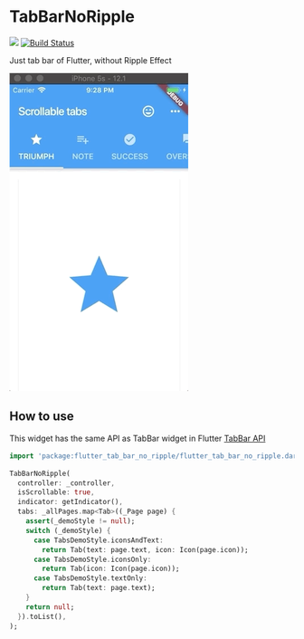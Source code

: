 # TabBarNoRipple
[![](https://img.shields.io/pub/v/flutter_tab_bar_no_ripple.svg)](https://pub.dartlang.org/packages/flutter_tab_bar_no_ripple) [![Build Status](https://travis-ci.org/datvo0110/flutter_tab_bar_no_ripple.svg?branch=master)](https://travis-ci.org/datvo0110/flutter_tab_bar_no_ripple)

Just tab bar of Flutter, without Ripple Effect

![](demo.gif)


## How to use
This widget has the same API as TabBar widget in Flutter
[TabBar API](https://docs.flutter.io/flutter/material/TabBar-class.html)

```dart
import 'package:flutter_tab_bar_no_ripple/flutter_tab_bar_no_ripple.dart';
```

```dart
TabBarNoRipple(
  controller: _controller,
  isScrollable: true,
  indicator: getIndicator(),
  tabs: _allPages.map<Tab>((_Page page) {
    assert(_demoStyle != null);
    switch (_demoStyle) {
      case TabsDemoStyle.iconsAndText:
        return Tab(text: page.text, icon: Icon(page.icon));
      case TabsDemoStyle.iconsOnly:
        return Tab(icon: Icon(page.icon));
      case TabsDemoStyle.textOnly:
        return Tab(text: page.text);
    }
    return null;
  }).toList(),
);

```